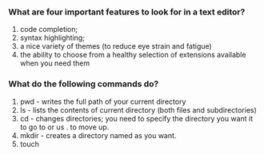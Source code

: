 
### What are four important features to look for in a text editor?

1. code completion;
2. syntax highlighting; 
3. a nice variety of themes (to reduce eye strain and fatigue)
4. the ability to choose from a healthy selection of extensions available when you need them


### What do the following commands do?
1. pwd - writes the full path of your current directory
2. ls - lists the contents of current directory (both files and subdirectories)
3. cd - changes directories; you need to specify the directory you want it to go to or us . to move up.
4. mkdir - creates a directory named as you want.
5. touch
